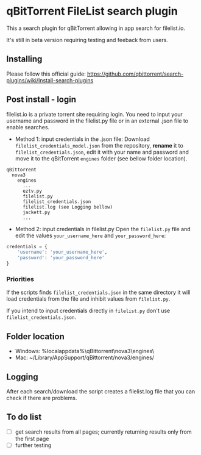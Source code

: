 # qBitTorrent FileList search plugin
This a search plugin for qBitTorrent allowing in app search for filelist.io.

It's still in beta version requiring testing and feeback from users.

## Installing
Please follow this official guide:
https://github.com/qbittorrent/search-plugins/wiki/Install-search-plugins

## Post install - login
filelist.io is a private torrent site requiring login. You need to input your username and password in the filelist.py file or in an external .json file to enable searches.

- Method 1: input credentials in the .json file:
Download ```filelist_credentials_model.json``` from the repository, **rename** it to ```filelist_credentials.json```, edit it with your name and password and move it to the qBitTorrent ```engines``` folder (see bellow folder location).
```
qBittorrent
  nova3
    engines
      ...
      eztv.py
      filelist.py
      filelist_credentials.json
      filelist.log (see Logging bellow)
      jackett.py
      ...
```
- Method 2: input credentials in filelist.py
Open the ```filelist.py``` file and edit the values ```your_username_here``` and ```your_password_here```:
```python
credentials = {
    'username': 'your_username_here',
    'password': 'your_password_here'
}
```

### Priorities
If the scripts finds ```filelist_credentials.json``` in the same directory it will load credentials from the file and inhibit values from ```filelist.py```.

If you intend to input credentials directly in ```filelist.py``` don't use ```filelist_credentials.json```.

## Folder location
- Windows: %localappdata%\qBittorrent\nova3\engines\
- Mac: ~/Library/AppSupport/qBittorrent/nova3/engines/

## Logging
After each search/download the script creates a filelist.log file that you can check if there are problems.

## To do list
- [ ] get search results from all pages; currently returning results only from the first page
- [ ] further testing
